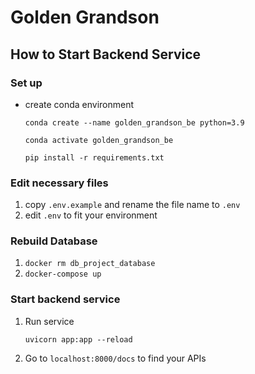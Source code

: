 # Golden Grandson
## How to Start Backend Service

### Set up
* create conda environment  
    ```
    conda create --name golden_grandson_be python=3.9
    ```
    ```
    conda activate golden_grandson_be
    ```
    ```
    pip install -r requirements.txt
    ```

### Edit necessary files
1. copy `.env.example` and rename the file name to `.env`
2. edit `.env` to fit your environment

<!-- ### Create Database
1. In your directory, run `docker-compose up -d`
2. If the database doesn't create table automatically, run  
    ```
    docker exec -it test_postgres psql -u test_user -w db_project -f docker-entrypoint-initdb.d/schema.sql
    ```
   You could check the database through psql or dbeaver -->

### Rebuild Database
1. `docker rm db_project_database`
2. `docker-compose up`

### Start backend service
1. Run service  
    ```
    uvicorn app:app --reload
    ```
2. Go to `localhost:8000/docs` to find your APIs